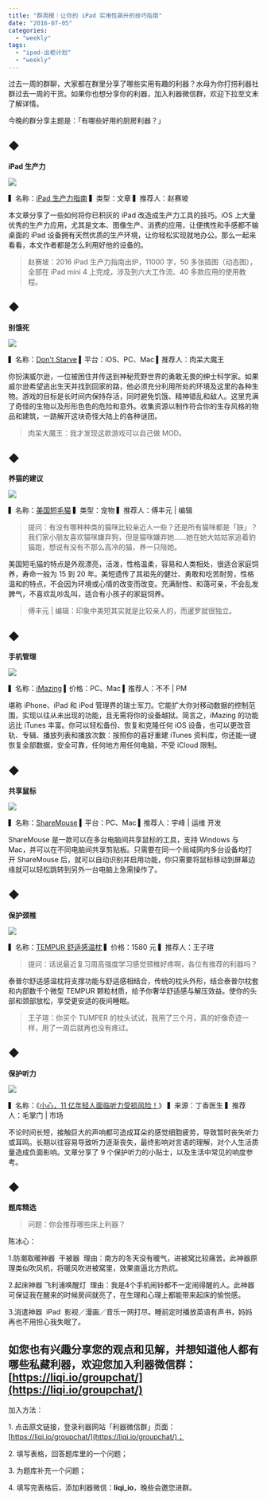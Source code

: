 ```yaml
---
title: "群周报｜让你的 iPad 实用性飙升的技巧指南"
date: "2016-07-05"
categories: 
  - "weekly"
tags: 
  - "ipad-出柜计划"
  - "weekly"
---
```


过去一周的群聊，大家都在群里分享了哪些实用有趣的利器？水母为你打捞利器社群过去一周的干货。如果你也想分享你的利器，加入利器微信群，欢迎下拉至文末了解详情。

今晚的群分享主题是：「有哪些好用的厨房利器？」

## ◆

**iPad 生产力**

![](/images/75280.jpg)

▍名称：[iPad 生产力指南](https://dailyio.me/2016-06-28) ▍类型：文章 ▍推荐人：赵赛坡

本文章分享了一些如何将你已积灰的 iPad 改造成生产力工具的技巧。iOS 上大量优秀的生产力应用，尤其是文本、图像生产、消费的应用，让便携性和手感都不输桌面的 iPad 设备拥有天然优质的生产环境，让你轻松实现就地办公。那么一起来看看，本文作者都是怎么利用好他的设备的。

> 赵赛坡：2016 iPad 生产力指南出炉，11000 字，50 多张插图（动态图），全部在 iPad mini 4 上完成，涉及到六大工作流、40 多款应用的使用教程。

## ◆

**别饿死**

![](/images/89145.jpg)

▍名称：[Don't Starve](https://itunes.apple.com/cn/app/dont-starve-pocket-edition/id1012298403?mt=8) ▍平台：iOS、PC、Mac ▍推荐人：肉呆大魔王

你扮演威尔逊，一位被困住并传送到神秘荒野世界的勇敢无畏的绅士科学家。如果威尔逊希望逃出生天并找到回家的路，他必须充分利用所处的环境及这里的各种生物。游戏的目标是长时间内保持存活，同时避免饥饿、精神错乱和敌人。这里充满了奇怪的生物以及形形色色的危险和意外。收集资源以制作符合你的生存风格的物品和建筑，一路解开这块奇怪大陆上的各种谜团。

> 肉呆大魔王：我才发现这款游戏可以自己做 MOD。

## ◆

**养猫的建议**

![](/images/44158.jpg)

▍名称：[美国短毛猫](https://zh.wikipedia.org/wiki/%E7%BE%8E%E5%9B%BD%E7%9F%AD%E6%AF%9B%E7%8C%AB) ▍类型：宠物 ▍推荐人：傅丰元 | 编辑

> 提问：有没有哪种种类的猫咪比较亲近人一些？还是所有猫咪都是「朕」？我们家小朋友喜欢猫咪嫌弃狗，但是猫咪嫌弃她......她在她大姑姑家追着豹猫跑，想说有没有不那么高冷的猫，养一只陪她。

美国短毛猫的特点是外观漂亮，活泼，性格温柔，容易和人类相处，很适合家庭饲养，寿命一般为 15 到 20 年。美短遗传了其祖先的健壮、勇敢和吃苦耐劳，性格温和的特点，不会因为环境或心情的改变而改变。充满耐性、和蔼可亲，不会乱发脾气，不喜欢乱吵乱叫，适合有小孩子的家庭饲养。

> 傅丰元 | 编辑：印象中美短其实就是比较亲人的，而暹罗就很独立。

## ◆

**手机管理**

![](/images/60995-500x322.png)

▍名称：[iMazing](https://imazing.com/cn) ▍价格：PC、Mac ▍推荐人：不不 | PM

堪称 iPhone、iPad 和 iPod 管理界的瑞士军刀。它能扩大你对移动数据的控制范围，实现以往从未出现的功能，且无需将你的设备越狱。简言之，iMazing 的功能远比 iTunes 丰富。你可以轻松备份、恢复和克隆任何 iOS 设备，也可以更改音轨、专辑、播放列表和播放次数：按照你的喜好重建 iTunes 资料库，你还能一键恢复全部数据，安全可靠，任何地方用任何电脑，不受 iCloud 限制。

## ◆

**共享鼠标**

![](/images/92856.png)

▍名称：[ShareMouse](https://www.keyboard-and-mouse-sharing.com/index.html) ▍平台：PC、Mac ▍推荐人：宇峰 | 运维 开发

ShareMouse 是一款可以在多台电脑间共享鼠标的工具，支持 Windows 与 Mac，并可以在不同电脑间共享剪贴板。只需要在同一个局域网内多台设备均打开 ShareMouse 后，就可以自动识别并启用功能，你只需要将鼠标移动到屏幕边缘就可以轻松跳转到另外一台电脑上急需操作了。

## ◆

**保护颈椎**

![](/images/19731.jpg)

▍名称：[TEMPUR 舒适感温枕](https://cn.tempur.com/%E4%BC%A0%E7%BB%9F%E6%9E%95%E5%A4%B4/chuan-tong-zhen,zh_CN,sc.html) ▍价格：1580 元 ▍推荐人：王子瑄

> 提问：话说最近复习周高强度学习感觉颈椎好疼啊，各位有推荐的利器吗？

泰普尔舒适感温枕将支撑功能与舒适感相结合，传统的枕头外形，结合泰普尔枕套和内部数千个微型 TEMPUR 颗粒材质，给予你奢华舒适感与解压效益。使你的头部和颈部放松，享受更安适的夜间睡眠。

> 王子瑄：你买个 TUMPER 的枕头试试，我用了三个月，真的好像奇迹一样，用了一周后就再也没有疼过。

## ◆

 **保护听力**

![](/images/53149.jpg)

▍名称：《[小心，11 亿年轻人面临听力受损风险！](https://dxy.com/column/2483)》 ▍来源：丁香医生 ▍推荐人：毛掌门 | 市场

不论时间长短，接触巨大的声响都可造成耳朵的感觉细胞疲劳，导致暂时丧失听力或耳鸣。长期以往容易导致听力逐渐丧失，最终影响对言语的理解，对个人生活质量造成负面影响。文章分享了 9 个保护听力的小贴士，以及生活中常见的响度参考。

## ◆

**题库精选**

> 问题：你会推荐哪些床上利器？

陈冰心：

1.防潮取暖神器  干被器  理由：南方的冬天没有暖气，进被窝比较痛苦。此神器原理类似吹风机，将暖风吹进被窝里，效果直逼北方热炕。

2.起床神器 飞利浦唤醒灯  理由：我是4个手机闹铃都不一定闹得醒的人。此神器可保证我在醒来的时候房间就亮了，在生理和心理上都能带来起床的愉悦感。

3.消遣神器  iPad  影视／漫画／音乐一网打尽。睡前定时播放英语有声书，妈妈再也不用担心我失眠了。

## 如您也有兴趣分享您的观点和见解，并想知道他人都有哪些私藏利器，欢迎您加入利器微信群：[https://liqi.io/groupchat/](https://liqi.io/groupchat/)

加入方法：

1\. 点击原文链接，登录利器网站「利器微信群」页面：[https://liqi.io/groupchat/](https://liqi.io/groupchat/)；

2\. 填写表格，回答题库里的一个问题；

3\. 为题库补充一个问题；

4\. 填写完表格后，添加利器微信：**liqi\_io**，晚些会邀您进群。
